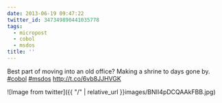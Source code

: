 ```yaml
---
date: 2013-06-19 09:47:22
twitter_id: 347349890441035778
tags:
  - micropost
  - cobol
  - msdos
title: ''
---
```


Best part of moving into an old office? Making a shrine to days gone by. [#cobol](https://twitter.com/hashtag/cobol) [#msdos](https://twitter.com/hashtag/msdos) http://t.co/6vb8JJHVGK

![Image from twitter]({{ "/" | relative_url  }}images/BNII4pDCQAAkFBB.jpg)
